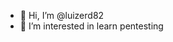 - 👋 Hi, I’m @luizerd82
- 👀 I’m interested in learn pentesting

<!---
luizerd82/luizerd82 is a ✨ special ✨ repository because its `README.md` (this file) appears on your GitHub profile.
You can click the Preview link to take a look at your changes.
--->
